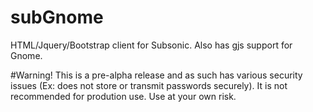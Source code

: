 # subGnome
HTML/Jquery/Bootstrap client for Subsonic. Also has gjs support for Gnome.

#Warning! This is a pre-alpha release and as such has various security issues (Ex: does not store or transmit passwords securely). It is not recommended for prodution use. Use at your own risk.
